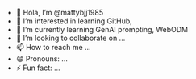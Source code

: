 - 👋 Hola, I’m @mattybjj1985
- 👀 I’m interested in learning GitHub, 
- 🌱 I’m currently learning GenAI prompting, WebODM 
- 💞️ I’m looking to collaborate on ...
- 📫 How to reach me ...
- 😄 Pronouns: ...
- ⚡ Fun fact: ...

<!---
mattybjj1985/mattybjj1985 is a ✨ special ✨ repository because its `README.md` (this file) appears on your GitHub profile.
You can click the Preview link to take a look at your changes.
--->
